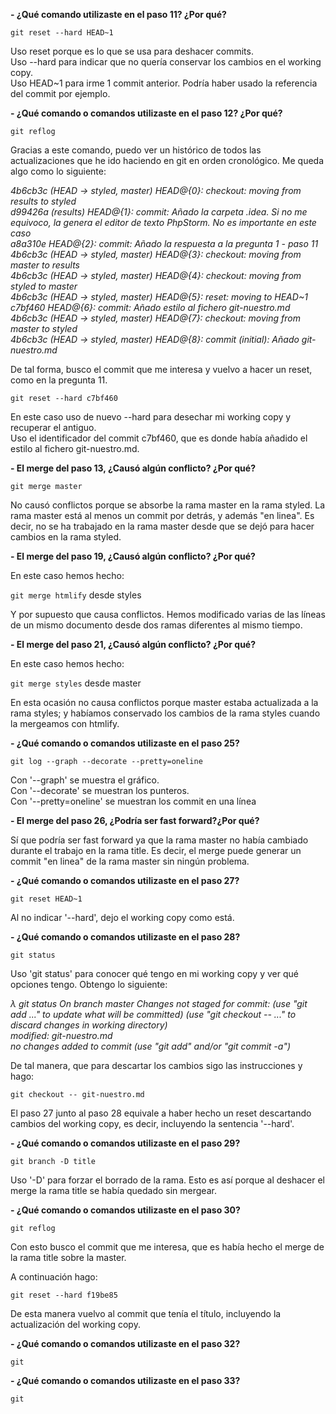 **- ¿Qué comando utilizaste en el paso 11? ¿Por qué?**

`git reset --hard HEAD~1`

Uso reset porque es lo que se usa para deshacer commits. <br>
Uso --hard para indicar que no quería conservar los cambios en el working copy. <br>
Uso HEAD~1 para irme 1 commit anterior. Podría haber usado la referencia del commit por ejemplo.

**- ¿Qué comando o comandos utilizaste en el paso 12? ¿Por qué?**

`git reflog`

Gracias a este comando, puedo ver un histórico de todos las actualizaciones que he ido haciendo en git en orden cronológico. Me queda algo como lo siguiente: <br>

*4b6cb3c (HEAD -> styled, master) HEAD@{0}: checkout: moving from results to styled<br>*
*d99426a (results) HEAD@{1}: commit: Añado la carpeta .idea. Si no me equivoco, la genera el editor de texto PhpStorm. No es importante en este caso<br>*
*a8a310e HEAD@{2}: commit: Añado la respuesta a la pregunta 1 - paso 11<br>*
*4b6cb3c (HEAD -> styled, master) HEAD@{3}: checkout: moving from master to results<br>*
*4b6cb3c (HEAD -> styled, master) HEAD@{4}: checkout: moving from styled to master<br>*
*4b6cb3c (HEAD -> styled, master) HEAD@{5}: reset: moving to HEAD~1<br>*
*c7bf460 HEAD@{6}: commit: Añado estilo al fichero git-nuestro.md<br>*
*4b6cb3c (HEAD -> styled, master) HEAD@{7}: checkout: moving from master to styled<br>*
*4b6cb3c (HEAD -> styled, master) HEAD@{8}: commit (initial): Añado git-nuestro.md<br>*

De tal forma, busco el commit que me interesa y vuelvo a hacer un reset, como en la pregunta 11.

`git reset --hard c7bf460`

En este caso uso de nuevo --hard para desechar mi working copy y recuperar el antiguo.<br>
Uso el identificador del commit c7bf460, que es donde había añadido el estilo al fichero git-nuestro.md.

**- El merge del paso 13, ¿Causó algún conflicto? ¿Por qué?**

`git merge master`

No causó conflictos porque se absorbe la rama master en la rama styled. La rama master está al menos un commit por detrás, y además "en linea". Es decir, no se ha trabajado en la rama master desde que se dejó para hacer cambios en la rama styled.

**- El merge del paso 19, ¿Causó algún conflicto? ¿Por qué?**

En este caso hemos hecho:
 
 `git merge htmlify` desde styles
 
 Y por supuesto que causa conflictos. Hemos modificado varias de las líneas de un mismo documento desde dos ramas diferentes al mismo tiempo.
 
 **- El merge del paso 21, ¿Causó algún conflicto? ¿Por qué?**
 
 En este caso hemos hecho:
  
  `git merge styles` desde master
  
 En esta ocasión no causa conflictos porque master estaba actualizada a la rama styles; y habíamos conservado los cambios de la rama styles cuando la mergeamos con htmlify.
  
 
**- ¿Qué comando o comandos utilizaste en el paso 25?**
 
  `git log --graph --decorate --pretty=oneline`
  
  Con '--graph' se muestra el gráfico.<br>
  Con '--decorate' se muestran los punteros.<br>
  Con '--pretty=oneline' se muestran los commit en una línea
  
**- El merge del paso 26, ¿Podría ser fast forward?¿Por qué?**

Sí que podría ser fast forward ya que la rama master no había cambiado durante el trabajo en la rama title. Es decir, el merge puede generar un commit "en linea" de la rama master sin ningún problema.  
  
  
**- ¿Qué comando o comandos utilizaste en el paso 27?**

  `git reset HEAD~1`
    
Al no indicar '--hard', dejo el working copy como está.

**- ¿Qué comando o comandos utilizaste en el paso 28?**

`git status`
  
Uso 'git status' para conocer qué tengo en mi working copy y ver qué opciones tengo. Obtengo lo siguiente:

*λ git status*
*On branch master*
*Changes not staged for commit:*
  *(use "git add <file>..." to update what will be committed)*
  *(use "git checkout -- <file>..." to discard changes in working directory)<br>*
        *modified:   git-nuestro.md<br>*
*no changes added to commit (use "git add" and/or "git commit -a")*

De tal manera, que para descartar los cambios sigo las instrucciones y hago:

`git checkout -- git-nuestro.md`

El paso 27 junto al paso 28 equivale a haber hecho un reset descartando cambios del working copy, es decir, incluyendo la sentencia '--hard'.

**- ¿Qué comando o comandos utilizaste en el paso 29?**

  `git branch -D title`
   
Uso '-D' para forzar el borrado de la rama. Esto es así porque al deshacer el merge la rama title se había quedado sin mergear. 

**- ¿Qué comando o comandos utilizaste en el paso 30?**

  `git reflog`
  
Con esto busco el commit que me interesa, que es había hecho el merge de la rama title sobre la master.

A continuación hago:

`git reset --hard f19be85`

De esta manera vuelvo al commit que tenía el título, incluyendo la actualización del working copy.

**- ¿Qué comando o comandos utilizaste en el paso 32?**
  
   `git `
    
**- ¿Qué comando o comandos utilizaste en el paso 33?**
    
   `git `